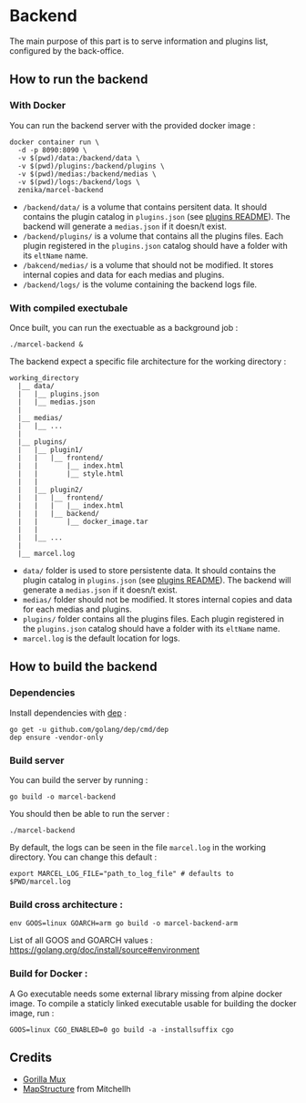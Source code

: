 # Backend

The main purpose of this part is to serve information and plugins list, configured by the back-office.

## How to run the backend

### With Docker

You can run the backend server with the provided docker image :

```shell
docker container run \
  -d -p 8090:8090 \
  -v $(pwd)/data:/backend/data \
  -v $(pwd)/plugins:/backend/plugins \
  -v $(pwd)/medias:/backend/medias \
  -v $(pwd)/logs:/backend/logs \
  zenika/marcel-backend
```

 - `/backend/data/` is a volume that contains persitent data.  It should contains the plugin catalog in `plugins.json` (see [plugins README](../plugins)). The backend will generate a `medias.json` if it doesn/t exist.
 - `/backend/plugins/` is a volume that contains all the plugins files. Each plugin registered in the `plugins.json` catalog should have a folder with its `eltName` name.
 - `/bakcend/medias/` is a volume that should not be modified. It stores internal copies and data for each medias and plugins.
 - `/backend/logs/` is the volume containing the backend logs file.

### With compiled exectubale

Once built, you can run the exectuable as a background job :

```shell
./marcel-backend &
```

The backend expect a specific file architecture for the working directory :

```
working_directory
  |__ data/
  |   |__ plugins.json
  |   |__ medias.json
  |
  |__ medias/
  |   |__ ...
  |
  |__ plugins/
  |   |__ plugin1/
  |   |   |__ frontend/
  |   |       |__ index.html
  |   |       |__ style.html
  |   |
  |   |__ plugin2/
  |   |   |__ frontend/
  |   |   |   |__ index.html
  |   |   |__ backend/
  |   |       |__ docker_image.tar
  |   |
  |   |__ ...
  |
  |__ marcel.log
```

 - `data/` folder is used to store persistente data. It should contains the plugin catalog in `plugins.json` (see [plugins README](../plugins)). The backend will generate a `medias.json` if it doesn/t exist.
 - `medias/` folder should not be modified. It stores internal copies and data for each medias and plugins.
 - `plugins/` folder contains all the plugins files. Each plugin registered in the `plugins.json` catalog should have a folder with its `eltName` name.
 - `marcel.log` is the default location for logs.


## How to build the backend

### Dependencies

Install dependencies with [dep](https://github.com/golang/dep) :

```shell
go get -u github.com/golang/dep/cmd/dep
dep ensure -vendor-only
```

### Build server

You can build the server by running :

```shell
go build -o marcel-backend
```

You should then be able to run the server :

```shell
./marcel-backend
```

By default, the logs can be seen in the file `marcel.log` in the working directory. You can change this default :
```shell
export MARCEL_LOG_FILE="path_to_log_file" # defaults to $PWD/marcel.log
```

### Build cross architecture :

``` shell
env GOOS=linux GOARCH=arm go build -o marcel-backend-arm
```
List of all GOOS and GOARCH values : https://golang.org/doc/install/source#environment

### Build for Docker :

A Go executable needs some external library missing from alpine docker image. To compile a staticly linked executable usable for building the docker image, run :

``` shell
GOOS=linux CGO_ENABLED=0 go build -a -installsuffix cgo
```

## Credits

* [Gorilla Mux](https://github.com/gorilla/mux)
* [MapStructure](https://github.com/mitchellh/mapstructure) from Mitchellh
